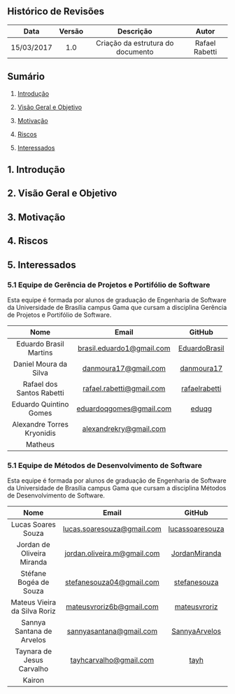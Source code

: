 ## Histórico de Revisões

| Data | Versão | Descrição | Autor |
|:----:|:------:|:---------:|:-----:|
|15/03/2017|1.0|Criação da estrutura do documento|Rafael Rabetti|

## Sumário
1.   [Introdução](#1-introdução)

2.   [Visão Geral e Objetivo](#2-visão-geral-e-objetivo)

3.   [Motivação](#3-motivação)

4.   [Riscos](#4-riscos)

5.   [Interessados](#5-interessados)

## 1. Introdução

## 2. Visão Geral e Objetivo

## 3. Motivação

## 4. Riscos

## 5. Interessados

### 5.1 Equipe de Gerência de Projetos e Portifólio de Software

Esta equipe é formada por alunos de graduação de Engenharia de Software da Universidade de Brasília campus Gama que cursam a disciplina Gerência de Projetos e Portifólio de Software.

|              **Nome**                |            **__Email__**              |      **GitHub** |
|:-------------------------------:|:---------------------------:|:---------------------------:| 
|Eduardo Brasil Martins   |<brasil.eduardo1@gmail.com>| [EduardoBrasil](https://github.com/EduardoBrasil)|
|Daniel Moura da Silva        |<danmoura17@gmail.com>| [danmoura17](https://github.com/danmoura17) |
|Rafael dos Santos Rabetti    |<rafael.rabetti@gmail.com> |[rafaelrabetti](https://github.com/rafaelrabetti) |
|Eduardo Quintino Gomes       | <eduardoqgomes@gmail.com>| [eduqg](https://github.com/eduqg)|
|Alexandre Torres Kryonidis     |<alexandrekry@gmail.com> | |
|Matheus|                  |

### 5.1 Equipe de Métodos de Desenvolvimento de Software

Esta equipe é formada por alunos de graduação de Engenharia de Software da Universidade de Brasília campus Gama que cursam a disciplina Métodos de Desenvolvimento de Software.


|              **Nome**                |            **__Email__**             |     **GitHub** |
|:-------------------------------:|:---------------------------:|:---------------------------:| 
|Lucas Soares Souza	|	lucas.soaresouza@gmail.com|  [lucassoaresouza](https://github.com/lucassoaresouza)| 
|Jordan de Oliveira Miranda   |	jordan.oliveira.m@gmail.com| [JordanMiranda](https://github.com/JordanMiranda) |
|Stéfane Bogéa de Souza	   |	stefanesouza04@gmail.com| [stefanesouza](https://github.com/stefanesouza)|
|Mateus Vieira da Silva Roriz	 |	mateusvroriz6b@gmail.com|[mateusvroriz](https://github.com/mateusvroriz) |
|Sannya Santana de Arvelos	|	sannyasantana@gmail.com| [SannyaArvelos](https://github.com/SannyaArvelos)|
|Taynara de Jesus Carvalho	|	tayhcarvalho@gmail.com| [tayh](https://github.com/tayh)|
|Kairon			|                     | |